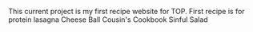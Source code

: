 This current project is my first recipe website for TOP. 
First recipe is for protein lasagna
Cheese Ball Cousin's Cookbook
Sinful Salad 